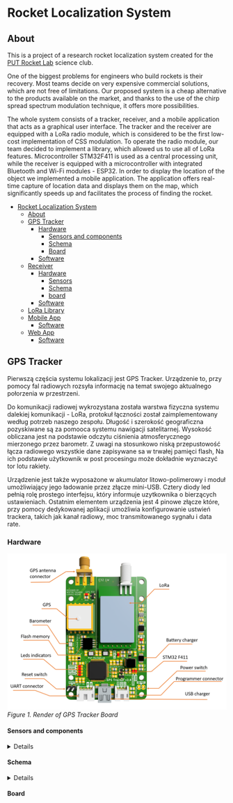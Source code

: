 # Rocket Localization System

## About

This is a project of a research rocket localization system created for the [PUT Rocket Lab](https://www.facebook.com/putrocketlab) science club.

One of the biggest problems for engineers who build rockets is their recovery. Most teams decide on very expensive commercial solutions, which are not free of limitations. Our proposed system is a cheap alternative to the products available on the market, and thanks to the use of the chirp spread spectrum modulation technique, it offers more possibilities.

The whole system consists of a tracker, receiver, and a mobile application that acts as a graphical user interface. The tracker and the receiver are equipped with a LoRa radio module, which is considered to be the first low-cost implementation of CSS modulation. To operate the radio module, our team decided to implement a library, which allowed us to use all of LoRa features. Microcontroller STM32F411 is used as a central processing unit, while the receiver is equipped with a microcontroller with integrated Bluetooth and Wi-Fi modules - ESP32. In order to display the location of the object we implemented a mobile application. The application offers real-time capture of location data and displays them on the map, which significantly speeds up and facilitates the process of finding the rocket.

- [Rocket Localization System](#rocket-localization-system)
  - [About](#about)
  - [GPS Tracker](#gps-tracker)
    - [Hardware](#hardware)
      - [Sensors and components](#sensors-and-components)
      - [Schema](#schema)
      - [Board](#board)
    - [Software](#software)
  - [Receiver](#receiver)
    - [Hardware](#hardware)
      - [Sensors](#sensors)
      - [Schema](#schema)
      - [board](#board)
    - [Software](#software)
  - [LoRa Library](#lora-library)
  - [Mobile App](#mobile-app)
    - [Software](#software)
  - [Web App](#web-app)
    - [Software](#software)

## GPS Tracker

Pierwszą częścia systemu lokalizacji jest GPS Tracker. Urządzenie to, przy pomocy fal radiowych rozsyła informację na temat swojego aktualnego połorzenia w przestrzeni.

Do komunikacji radiowej wykrozystana została warstwa fizyczna systemu dalekiej komunikacji - LoRa, protokuł łączności został zaimplementowany według potrzeb naszego zespołu. Długość i szerokość geograficzna pozyskiwane są za pomooca systemu nawigacji satelitarnej. Wysokość obliczana jest na podstawie odczytu ciśnienia atmosferycznego mierzonego przez barometr. Z uwagi na stosunkowo niską przepustowość łącza radiowego wszystkie dane zapisywane sa w trwałej pamięci flash, Na ich podstawie użytkownik w post procesingu może dokładnie wyznaczyć tor lotu rakiety.

Urządzenie jest także wyposażone w akumulator litowo-polimerowy i moduł umożliwiający jego ładowanie przez złącze mini-USB. Cztery diody led pełnią rolę prostego interfejsu, który informuje uzytkownika o bierzących ustawieniach. Ostatnim elementem urządzenia jest 4 pinowe złącze które, przy pomocy dedykowanej aplikacji umożliwia konfigurowanie ustwień trackera, takich jak kanał radiowy, moc transmitowanego sygnału i data rate.

### Hardware

![datasheet](pictures/tracker_description.png)
_Figure 1. Render of GPS Tracker Board_

#### Sensors and components

<details>

| Sensor          |          Device |                                           Datasheet |
| --------------- | --------------: | --------------------------------------------------: |
| uC              |      STM32 F411 |              [datasheet](datasheet/stm32f411ce.pdf) |
| GPS             |     Quectel L80 | [datasheet](datasheet/L80_Hardware_Design_V1.1.pdf) |
| Radio           | LoRa E32-ttl-1W |   [datasheet](datasheet/E32-433T30D_Usermanual.pdf) |
| Barometer       |          BMP280 |               [datasheet](datasheet/BST-BMP280.pdf) |
| Flash memory    |         W25Q128 |                [datasheet](datasheet/w25q128fv.pdf) |
| Battery charger | MCP73833-AMI/UN |             [datasheet](datasheet/22005a-76648.pdf) |

</details>

#### Schema

<details>

![datasheet](pictures/GPS_Tracker_schema.png)
_Figure 2. Schema of GPS Tracker_

</details>

#### Board
